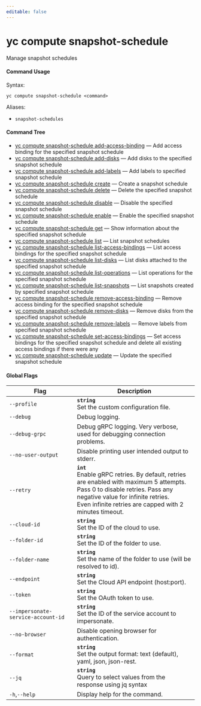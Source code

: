 ```yaml
---
editable: false
---
```


# yc compute snapshot-schedule

Manage snapshot schedules

#### Command Usage

Syntax: 

`yc compute snapshot-schedule <command>`

Aliases: 

- `snapshot-schedules`

#### Command Tree

- [yc compute snapshot-schedule add-access-binding](add-access-binding.md) — Add access binding for the specified snapshot schedule
- [yc compute snapshot-schedule add-disks](add-disks.md) — Add disks to the specified snapshot schedule
- [yc compute snapshot-schedule add-labels](add-labels.md) — Add labels to specified snapshot schedule
- [yc compute snapshot-schedule create](create.md) — Create a snapshot schedule
- [yc compute snapshot-schedule delete](delete.md) — Delete the specified snapshot schedule
- [yc compute snapshot-schedule disable](disable.md) — Disable the specified snapshot schedule
- [yc compute snapshot-schedule enable](enable.md) — Enable the specified snapshot schedule
- [yc compute snapshot-schedule get](get.md) — Show information about the specified snapshot schedule
- [yc compute snapshot-schedule list](list.md) — List snapshot schedules
- [yc compute snapshot-schedule list-access-bindings](list-access-bindings.md) — List access bindings for the specified snapshot schedule
- [yc compute snapshot-schedule list-disks](list-disks.md) — List disks attached to the specified snapshot schedule
- [yc compute snapshot-schedule list-operations](list-operations.md) — List operations for the specified snapshot schedule
- [yc compute snapshot-schedule list-snapshots](list-snapshots.md) — List snapshots created by specified snapshot schedule
- [yc compute snapshot-schedule remove-access-binding](remove-access-binding.md) — Remove access binding for the specified snapshot schedule
- [yc compute snapshot-schedule remove-disks](remove-disks.md) — Remove disks from the specified snapshot schedule
- [yc compute snapshot-schedule remove-labels](remove-labels.md) — Remove labels from specified snapshot schedule
- [yc compute snapshot-schedule set-access-bindings](set-access-bindings.md) — Set access bindings for the specified snapshot schedule and delete all existing access bindings if there were any
- [yc compute snapshot-schedule update](update.md) — Update the specified snapshot schedule

#### Global Flags

| Flag | Description |
|----|----|
|`--profile`|<b>`string`</b><br/>Set the custom configuration file.|
|`--debug`|Debug logging.|
|`--debug-grpc`|Debug gRPC logging. Very verbose, used for debugging connection problems.|
|`--no-user-output`|Disable printing user intended output to stderr.|
|`--retry`|<b>`int`</b><br/>Enable gRPC retries. By default, retries are enabled with maximum 5 attempts.<br/>Pass 0 to disable retries. Pass any negative value for infinite retries.<br/>Even infinite retries are capped with 2 minutes timeout.|
|`--cloud-id`|<b>`string`</b><br/>Set the ID of the cloud to use.|
|`--folder-id`|<b>`string`</b><br/>Set the ID of the folder to use.|
|`--folder-name`|<b>`string`</b><br/>Set the name of the folder to use (will be resolved to id).|
|`--endpoint`|<b>`string`</b><br/>Set the Cloud API endpoint (host:port).|
|`--token`|<b>`string`</b><br/>Set the OAuth token to use.|
|`--impersonate-service-account-id`|<b>`string`</b><br/>Set the ID of the service account to impersonate.|
|`--no-browser`|Disable opening browser for authentication.|
|`--format`|<b>`string`</b><br/>Set the output format: text (default), yaml, json, json-rest.|
|`--jq`|<b>`string`</b><br/>Query to select values from the response using jq syntax|
|`-h`,`--help`|Display help for the command.|
